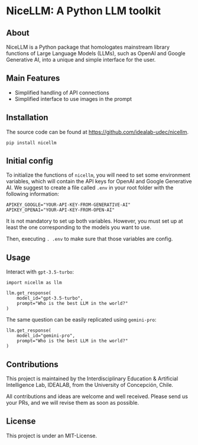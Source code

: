 # NiceLLM: A Python LLM toolkit

## About

NiceLLM is a Python package that homologates mainstream library functions of Large Language Models (LLMs), such as OpenAI and Google Generative AI, into a unique and simple interface for the user.

## Main Features

- Simplified handling of API connections
- Simplified interface to use images in the prompt

## Installation

The source code can be found at https://github.com/idealab-udec/nicellm.

```
pip install nicellm
```

## Initial config

To initialize the functions of `nicellm`, you will need to set some environment variables, which will contain the API keys for OpenAI and Google Generative AI. We suggest to create a file called `.env` in your root folder with the following information:

```
APIKEY_GOOGLE="YOUR-API-KEY-FROM-GENERATIVE-AI"
APIKEY_OPENAI="YOUR-API-KEY-FROM-OPEN-AI"
```

It is not mandatory to set up both variables. However, you must set up at least the one corresponding to the models you want to use.

Then, executing `. .env` to make sure that those variables are config.

## Usage

Interact with `gpt-3.5-turbo`:

```
import nicellm as llm

llm.get_response(
    model_id="gpt-3.5-turbo",
    prompt="Who is the best LLM in the world?"
)
```

The same question can be easily replicated using `gemini-pro`:

```
llm.get_response(
    model_id="gemini-pro",
    prompt="Who is the best LLM in the world?"
)
```

## Contributions

This project is maintained by the Interdisciplinary Education & Artificial Intelligence Lab, IDEALAB, from the University of Concepción, Chile.

All contributions and ideas are welcome and well received. Please send us your PRs, and we will revise them as soon as possible.

## License

This project is under an MIT-License.
